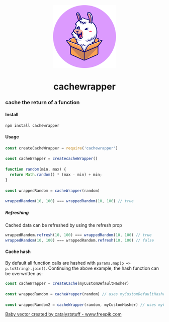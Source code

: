 <div ALIGN="center">
  <img src="./logo.svg" WIDTH=200>

  # cachewrapper
</div>

### cache the return of a function


#### Install
```
npm install cachewrapper
```

#### Usage
```javascript
const createCacheWrapper = require('cachewrapper')

const cacheWrapper = createcacheWrapper()

function random(min, max) {
  return Math.random() * (max - min) + min;
}

const wrappedRandom = cacheWrapper(random)

wrappedRandom(10, 100) === wrappedRandom(10, 100) // true

```

##### Refreshing
Cached data can be refreshed by using the refresh prop
```javascript
wrappedRandom.refresh(10, 100) === wrappedRandom(10, 100) // true
wrappedRandom(10, 100) === wrappedRandom.refresh(10, 100) // false
```

#### Cache hash
By default all function calls are hashed with `params.map(p => p.toString).join()`.
Continuing the above example, the hash function can be overwritten as:
```javascript
const cacheWrapper = createCache(myCustomDefaultHasher)

const wrappedRandom = cacheWrapper(random) // uses myCustomDefaultHasher

const wrappedRandom2 = cacheWrapper(random, myCustomHasher) // uses myCustomHasher
```


<a href='https://www.freepik.com/free-photos-vectors/baby'>Baby vector created by catalyststuff - www.freepik.com</a>